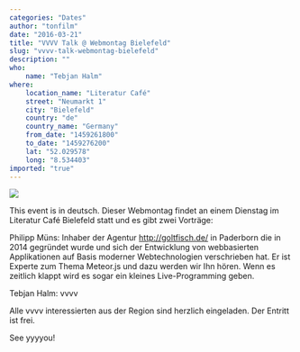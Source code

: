 ```yaml
---
categories: "Dates"
author: "tonfilm"
date: "2016-03-21"
title: "VVVV Talk @ Webmontag Bielefeld"
slug: "vvvv-talk-webmontag-bielefeld"
description: ""
who: 
    name: "Tebjan Halm"
where: 
    location_name: "Literatur Café"
    street: "Neumarkt 1"
    city: "Bielefeld"
    country: "de"
    country_name: "Germany"
    from_date: "1459261800"
    to_date: "1459276200"
    lat: "52.029578"
    long: "8.534403"
imported: "true"
---
```



![](12790958_10207935409416947_689617083543616664_n.jpg) 

This event is in deutsch. Dieser Webmontag findet an einem Dienstag im Literatur Café Bielefeld statt und es gibt zwei Vorträge:

Philipp Müns:
Inhaber der Agentur http://goltfisch.de/ in Paderborn die in 2014 gegründet wurde und sich der Entwicklung von webbasierten Applikationen auf Basis moderner Webtechnologien verschrieben hat. Er ist Experte zum Thema Meteor.js und dazu werden wir Ihn hören. Wenn es zeitlich klappt wird es sogar ein kleines Live-Programming geben.


Tebjan Halm:
vvvv

Alle vvvv interessierten aus der Region sind herzlich eingeladen. Der Entritt ist frei.

See yyyyou!


